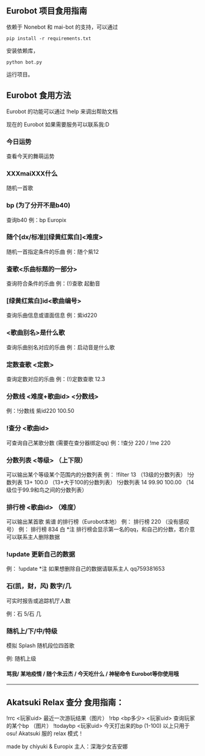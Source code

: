 ## Eurobot 项目食用指南
依赖于 Nonebot 和 mai-bot 的支持，可以通过
```
pip install -r requirements.txt
```
安装依赖库，
```
python bot.py
```
运行项目。

## Eurobot 食用方法

Eurobot 的功能可以通过 !help 来调出帮助文档

现在的 Eurobot 如果需要服务可以联系我:D

### 今日运势 
查看今天的舞萌运势

### XXXmaiXXX什么 
随机一首歌

### bp (为了分开不是b40)
查询b40
例：bp Europix

### 随个[dx/标准][绿黄红紫白]<难度>
随机一首指定条件的乐曲
例：随个紫12

### 查歌<乐曲标题的一部分> 
查询符合条件的乐曲
例：(!)查歌 起動音

### [绿黄红紫白]id<歌曲编号>
查询乐曲信息或谱面信息
例：紫id220

### <歌曲别名>是什么歌
查询乐曲别名对应的乐曲
例：启动音是什么歌

### 定数查歌 <定数> 
查询定数对应的乐曲
例：(!)定数查歌 12.3

### 分数线 <难度+歌曲id> <分数线>
例：!分数线 紫id220 100.50

### !查分 <歌曲id> 
可查询自己某歌分数 (需要在查分器绑定qq)
例：!查分 220 / !me 220

### 分数列表 <等级> （上下限） 
可以输出某个等级某个范围内的分数列表
例： !filter 13 （13级的分数列表）
     !分数列表 13+ 100.0 （13+大于100的分数列表）
     !分数列表 14 99.90 100.00 （14级位于99.9和鸟之间的分数列表）
	
### 排行榜 <歌曲id> （难度） 
可以输出某首歌 紫谱 的排行榜（Eurobot本地）
例： 排行榜 220 （没有感叹号）
例： 排行榜 834 白
*注 排行榜会显示第一名的qq，和自己的分数，若介意可以联系主人删除数据

### !update 更新自己的数据
例： !update
*注 如果想删除自己的数据请联系主人 qq759381653

### 石(凯，财，风) 数字/几 
可实时报告或追踪机厅人数


例：石 5/石 几

### 随机上/下/中/特级
模拟 Splash 随机段位四首歌


例: 随机上级

#### 骂我/ 某地疫情 / 随个朱云杰 / 今天吃什么 / 神秘命令 Eurobot等你使用哦
 ------------------------------------------
## Akatsuki Relax 查分 食用指南：
!rrc <玩家uid> 最近一次游玩结果（图片）
!rbp <bp多少> <玩家uid> 查询玩家的某个bp （图片）
!todaybp <玩家uid> 今天打出来的bp (1-100)
以上只用于 osu! Akatsuki 服的 relax 模式！

made by chiyuki & Europix  主人：深海少女吉安娜


